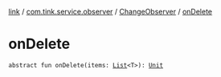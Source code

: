 [link](../../index.md) / [com.tink.service.observer](../index.md) / [ChangeObserver](index.md) / [onDelete](./on-delete.md)

# onDelete

`abstract fun onDelete(items: `[`List`](https://kotlinlang.org/api/latest/jvm/stdlib/kotlin.collections/-list/index.html)`<T>): `[`Unit`](https://kotlinlang.org/api/latest/jvm/stdlib/kotlin/-unit/index.html)